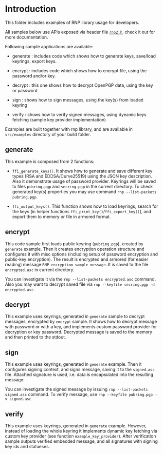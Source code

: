 # Introduction

This folder includes examples of RNP library usage for developers.

All samples below use APIs exposed via header file [`rnp2.h`](/include/rnp/rnp2.h),
check it out for more documentation.

Following sample applications are available:

* generate : includes code which shows how to generate keys, save/load keyrings, export keys.

* encrypt : includes code which shows how to encrypt file, using the password and/or key.

* decrypt : this one shows how to decrypt OpenPGP data, using the key or password

* sign : shows how to sign messages, using the key(s) from loaded keyring

* verify : shows how to verify signed messages, using dynamic keys fetching (sample key provider implementation)

Examples are built together with rnp library, and are available in `src/examples` directory of your build folder.

## generate

This example is composed from 2 functions:
 * `ffi_generate_keys()`. It shows how to generate and save different key types (RSA and EDDSA/Curve25519) using the JSON key description. Also it demonstrate usage of password provider. Keyrings will be saved to files `pubring.pgp` and `secring.pgp` in the current directory.
 To check generated key(s) properties you may use command `rnp --list-packets pubring.pgp`.

 * `ffi_output_keys()`. This function shows how to load keyrings, search for the keys (in helper functions `ffi_print_key()`/`ffi_export_key()`), and export them to memory or file in armored format.

## encrypt

This code sample first loads public keyring (`pubring.pgp`), created by `generate` example. Then it creates encryption operation structure and configures it with misc options (including setup of password encryption and public-key encryption).
The result is encrypted and armored (for easier reading) message `RNP encryption sample message`.
It is saved to the file `encrypted.asc` in current directory.

You can investigate it via the `rnp --list-packets encrypted.asc` command.
Also you may want to decrypt saved file via `rnp --keyfile secring.pgp -d encrypted.asc`.

## decrypt

This example uses keyrings, generated in `generate` sample to decrypt messages, encrypted by `encrypt` sample.
It shows how to decrypt message with password or with a key, and implements custom password provider for decryption or key password.
Decrypted message is saved to the memory and then printed to the stdout.

## sign

This example uses keyrings, generated in `generate` example. Then it configures signing context, and signs message, saving it to the `signed.asc` file.
Attached signature is used, i.e. data is encapsulated into the resulting message.

You can investigate the signed message by issuing `rnp --list-packets signed.asc` command.
To verify message, use `rnp --keyfile pubring.pgp -v signed.asc`

## verify

This example uses keyrings, generated in `generate` example. However, instead of loading the whole keyring it implements dynamic key fetching via custom key provider (see function `example_key_provider`).
After verification sample outputs verified embedded message, and all signatures with signing key ids and statueses.
